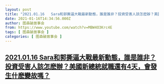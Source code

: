 ```yaml
---
layout: post
title: "2021.01.16   Sara和郭撕逼大戰最新動態，誰是誰非？投資受害人該怎麽辦？美國新總統就職還有4天，會發生什麽變故嗎？"
date: 2021-01-16T14:34:56.000Z
author: 图森破故事会
from: https://www.youtube.com/watch?v=MBW4O3Krc4E
tags: [ 图森破故事会 ]
categories: [ 图森破故事会 ]
---
```

<!--1610807696000-->
[2021.01.16   Sara和郭撕逼大戰最新動態，誰是誰非？投資受害人該怎麽辦？美國新總統就職還有4天，會發生什麽變故嗎？](https://www.youtube.com/watch?v=MBW4O3Krc4E)
------

<div>

</div>
